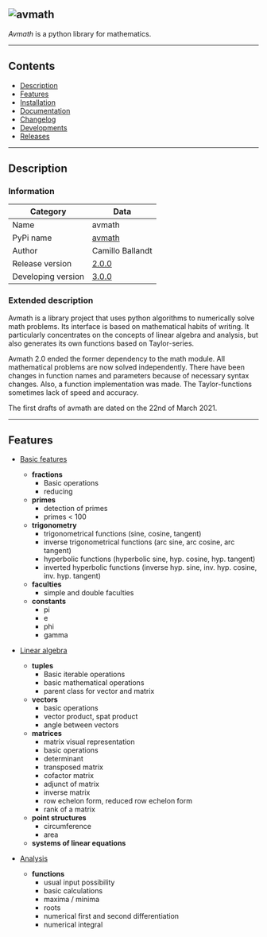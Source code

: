 ![avmath](https://1drv.ms/u/s!AqVffxG6w5dqhB6oWiV8yxDPag3e?e=RMhIl9)
---

_Avmath_ is a python library for mathematics.

---
## Contents

* [Description](#description)
* [Features](#features)
* [Installation](https://github.com/ballandt/avmath/blob/master/docs/README.md#installation)
* [Documentation](https://github.com/ballandt/avmath/tree/master/docs)
* [Changelog](https://github.com/ballandt/avmath/blob/master/CHANGELOG.md)
* [Developments](https://github.com/ballandt/avmath/blob/master/DEVELOPMENTS.md)
* [Releases](https://www.github.com/ballandt/avmath/releases)
---

## Description
### Information

Category | Data
------------ | -------------
Name | avmath
PyPi name  | [avmath](https://pypi.org/project/avmath/)
Author | Camillo Ballandt
Release version | [2.0.0](https://www.github.com/ballandt/avmath/releases/tag/v2.0.0)
Developing version | [3.0.0](https://github.com/ballandt/avmath/blob/master/DEVELOPMENTS.md)

### Extended description

Avmath is a library project that uses python algorithms to numerically solve
math problems. Its interface is based on mathematical habits of
writing. It particularly concentrates on the concepts of linear algebra
and analysis, but also generates its own functions based on Taylor-series.

Avmath 2.0 ended the former dependency to the math module. All mathematical
problems are now solved independently. There have been changes in function
names and parameters because of necessary syntax changes. Also, a function
implementation was made. The Taylor-functions sometimes lack of speed and
accuracy.

The first drafts of avmath are dated on the 22nd of March 2021.

---
## Features

* [Basic features](https://www.github.com/ballandt/avmath/blob/master/scr/avmath/__init__.py)
  * __fractions__
    * Basic operations
    * reducing
  * __primes__
    * detection of primes
    * primes < 100
  * __trigonometry__
    * trigonometrical functions (sine, cosine, tangent)
    * inverse trigonometrical functions (arc sine, arc cosine, arc tangent)
    * hyperbolic functions (hyperbolic sine, hyp. cosine, hyp. tangent)
    * inverted hyperbolic functions (inverse hyp. sine, inv. hyp. cosine, inv. hyp. tangent)
  * __faculties__
    * simple and double faculties
  * __constants__
    * pi
    * e
    * phi
    * gamma

* [Linear algebra](https://www.github.com/ballandt/avmath/blob/master/src/avmath/algebra.py)
  * __tuples__
    * Basic iterable operations
    * basic mathematical operations
    * parent class for vector and matrix
  * __vectors__
    * basic operations
    * vector product, spat product
    * angle between vectors
  * __matrices__
    * matrix visual representation
    * basic operations
    * determinant
    * transposed matrix
    * cofactor matrix
    * adjunct of matrix
    * inverse matrix
    * row echelon form, reduced row echelon form
    * rank of a matrix
  * __point structures__
    * circumference
    * area
  * __systems of linear equations__

* [Analysis](https://www.github.com/ballandt/avmath/blob/master/src/avmath/analysis.py)
  * __functions__
    * usual input possibility
    * basic calculations
    * maxima / minima
    * roots
    * numerical first and second differentiation
    * numerical integral